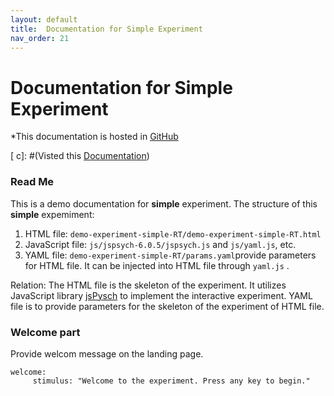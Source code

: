 ```yaml
---
layout: default
title:  Documentation for Simple Experiment
nav_order: 21
---
```

# Documentation for Simple Experiment

*This documentation is hosted in [GitHub](https://github.com/kschuler/experiment-library/tree/master/demo-experiment-simple-RA)

[ c]: #(Visted this [Documentation](http://www.kathrynschuler.com/experiment-library/demo-experiment-simple-RA/readme.html))

### Read Me
This is a demo documentation for **simple** experiment. The structure of this **simple** expemiment:


1. HTML file: `demo-experiment-simple-RT/demo-experiment-simple-RT.html`
2. JavaScript file: `js/jspsych-6.0.5/jspsych.js` and  `js/yaml.js`, etc.
3. YAML file: `demo-experiment-simple-RT/params.yaml`provide parameters for HTML file.  It can be injected into HTML file through `yaml.js` .

Relation: The HTML file is the skeleton of the experiment. It utilizes JavaScript library  [jsPysch](https://www.jspsych.org/) to implement the interactive experiment. YAML file is to provide parameters for the skeleton of the experiment of HTML file. 

### Welcome part
Provide welcom message on the landing page.
```
welcome:
     stimulus: "Welcome to the experiment. Press any key to begin."
```
<!--stackedit_data:
eyJoaXN0b3J5IjpbLTY5NDA3NjUyLC0xMjk4NjY4MDcxLDkxND
kwMjI4MiwxOTE3ODUwOTQ5LC03MDgzNjkyMDcsLTE3NTUxNjAx
MDYsOTk3MDgwODIyLDExODk5ODA3MzQsMTYwOTI5NzE1MCwtND
kxNjM1NDc5LC0xOTQwNjkyMTQwLC04NjQzMDMwNTEsLTczOTM2
NTE0MCwxNTgxNDYzOTg2LC0xMDU5NDM3NTczLDI5NjY1MjQ3My
wxNzg4Nzk1NDc1LC0xOTYwNzI0MzQ0LDE3ODYwNTg1NTNdfQ==

-->